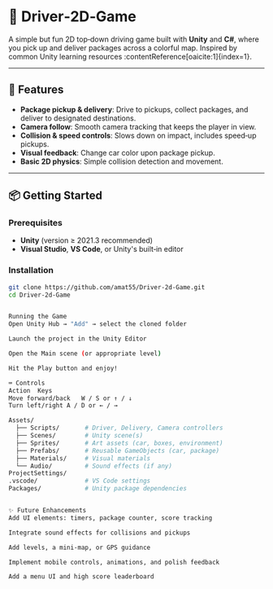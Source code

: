 # 🚗 Driver‑2D‑Game

A simple but fun 2D top‑down driving game built with **Unity** and **C#**, where you pick up and deliver packages across a colorful map. Inspired by common Unity learning resources :contentReference[oaicite:1]{index=1}.

---

## 🎯 Features

- **Package pickup & delivery**: Drive to pickups, collect packages, and deliver to designated destinations.  
- **Camera follow**: Smooth camera tracking that keeps the player in view.  
- **Collision & speed controls**: Slows down on impact, includes speed‑up pickups.  
- **Visual feedback**: Change car color upon package pickup.  
- **Basic 2D physics**: Simple collision detection and movement.

---

## 📦 Getting Started

### Prerequisites

- **Unity** (version ≥ 2021.3 recommended)  
- **Visual Studio**, **VS Code**, or Unity's built‑in editor

### Installation

```bash
git clone https://github.com/amat55/Driver-2d-Game.git
cd Driver-2d-Game


Running the Game
Open Unity Hub → "Add" → select the cloned folder

Launch the project in the Unity Editor

Open the Main scene (or appropriate level)

Hit the Play button and enjoy!

⌨️ Controls
Action	Keys
Move forward/back	W / S or ↑ / ↓
Turn left/right	A / D or ← / →

Assets/
  ├── Scripts/       # Driver, Delivery, Camera controllers
  ├── Scenes/        # Unity scene(s)
  ├── Sprites/       # Art assets (car, boxes, environment)
  ├── Prefabs/       # Reusable GameObjects (car, package)
  ├── Materials/     # Visual materials
  └── Audio/         # Sound effects (if any)
ProjectSettings/
.vscode/             # VS Code settings
Packages/            # Unity package dependencies


✨ Future Enhancements
Add UI elements: timers, package counter, score tracking

Integrate sound effects for collisions and pickups

Add levels, a mini‑map, or GPS guidance

Implement mobile controls, animations, and polish feedback

Add a menu UI and high score leaderboard